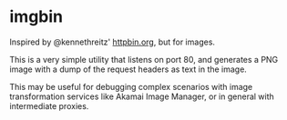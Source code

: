 # imgbin

Inspired by @kennethreitz' [httpbin.org](https://httpbin.org), but for images.

This is a very simple utility that listens on port 80, and generates a PNG image
with a dump of the request headers as text in the image.

This may be useful for debugging complex scenarios with image transformation services
like Akamai Image Manager, or in general with intermediate proxies.